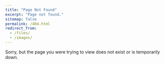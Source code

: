 ```yaml
---
title: "Page Not Found"
excerpt: "Page not found."
sitemap: false
permalink: /404.html
redirect_from:
  - /files/
  - /images/
---
```


Sorry, but the page you were trying to view does not exist or is temporarily down.

<script type="text/javascript">
  var GOOG_FIXURL_LANG = 'en';
  var GOOG_FIXURL_SITE = '{{ site.url }}'
</script>
<script type="text/javascript"
  src="//linkhelp.clients.google.com/tbproxy/lh/wm/fixurl.js">
</script>
